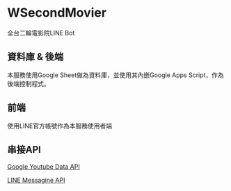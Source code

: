 # WSecondMovier

全台二輪電影院LINE Bot

## 資料庫 & 後端

本服務使用Google Sheet做為資料庫，並使用其內嵌Google Apps Script，作為後端控制程式。

## 前端

使用LINE官方帳號作為本服務使用者端

## 串接API

[Google Youtube Data API](https://developers.google.com/youtube/v3)

[LINE Messagine API](https://developers.line.biz/en/reference/messaging-api/)
